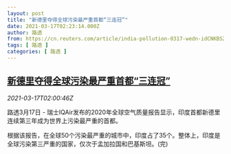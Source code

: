 ```yaml
---
layout: post
title: "新德里夺得全球污染最严重首都“三连冠”"
date: 2021-03-17T02:23:14.000Z
author: 路透
from: https://cn.reuters.com/article/india-pollution-0317-wedn-idCNKBS2B907N
tags: [ 路透 ]
categories: [ 路透 ]
---
```

<!--1615947794000-->
[新德里夺得全球污染最严重首都“三连冠”](https://cn.reuters.com/article/india-pollution-0317-wedn-idCNKBS2B907N)
------

<div>
<div><i>2021-03-17T02:00:46Z</i></div><p>路透3月17日 - 瑞士IQAir发布的2020年全球空气质量报告显示，印度首都新德里连续第三年成为世界上污染最严重的首都。</p><p>根据该报告，在全球50个污染最严重的城市中，印度占了35个。整体上，印度是全球污染第三严重的国家，仅次于孟加拉国和巴基斯坦。(完)</p>
</div>
